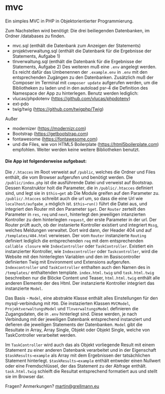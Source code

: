 # mvc
Ein simples MVC in PHP in Objektorientierter Programmierung. 

Zum Nachstellen wird benötigt:
Die drei beiliegenden Datenbanken, im Ordner /databases zu finden.
* mvc.sql (enthält die Datenbank zum Anzeigen der Statements)
* projektverwaltung.sql (enthält die Datenbank für die Ergebnisse der Statements, Aufgabe 1)
* tlnverwaltung.sql (enthält die Datenbank für die Ergebnisse der Statements, Aufgabe 2)
Des weiteren muß eine `.env` angelegt werden. Es reicht dafür das Umbenennen der `.example.env` in `.env` mit den entsprechenden Zugängen zu den Datenbanken. Zusätzlich muß der Composer im Terminal mit `composer update` aufgerufen werden, um die Bibliotheken zu laden und in den autoload psr-4 die Definition des Namespace der App zu hinterlegen. 
Benutz werden lediglich:
* vlucas/phpdotenv (https://github.com/vlucas/phpdotenv)
* ext-pdo
* twig/twig (https://github.com/twigphp/Twig)

Außer 
* modernizer (https://modernizr.com)
* Bootstrap (https://getbootstrap.com)
* fontawesome (https://fontawesome.com)
* und die Files, wie von HTML5 Boilerplate (https://html5boilerplate.com) empfohlen. 
Weiter werden keine weitere Bibliotheken benutzt.

#### Die App ist folgenderweise aufgebaut:
Die `/.htacces` im Root verweist auf `/public`, welches die Ordner und Files enthält, die vom Browser aufgerufen und benötigt werden. Die `/public/index.php` ist die ausführende Datei und verweist auf Bootstrap. Dessen Konstruktor holt die Parameter, die in `/public/.htacces` definiert sind, und legt sie in `$this→get` ab Die Module greifen auf den Parameter zu. `/public/.htacces` schreibt auch die url um, so dass die eine Url wie `localhost/aufgabe_a` möglich ist.
`$this→run()` führt die Datei aus, und integriert den Router mit den Parameter `$get`. Der `Router` zerteilt den Parameter in `res`, `req` und `next`, hinterlegt den jeweiligen intanzierten Kontroller zu dem hinterlegten `request`, der erste Parameter in der url. Der Router prüft auch, ob der instanierte Kontroller existiert und integriert `Mssg`, welches Meldungen verwaltet. Dort wird dann, der Header 404 und auf `/templates/404.html` verwiesen. Der vom `Router` instanzierte `Routing` definiert lediglich die entsprechenden `req` mit dem entsprechenden `callable closure` wie `IndexController` oder `TaskController`.
Existiert ein instanzierter Kontroller, wie `Indexcontroller` oder `Taskcontroller`, wird die Website mit den hinterlegten Variablen und den im Basiscontroller definierten Twig mit Environment und Extensions aufgerufen. `Indexcontroller` und `TaskController` enthalten auch den Namen des in `/templates/` enthaltenden template. `index.html.twig` und `task.html.twig` beschreiben nur die Blöcke Content und Teaser, `html.html.twig` enthält alle anderen Elemente der des Html. Der instanzierte Kontroller integriert das instanzierte `Model`. 

Das Basis - `Model`, eine abstrakte Klasse enthält alles Einstellungen für den mysql-verbindung mit `PDO`. Die instazierten Klassen `MVCModel`, `ProjektverwaltungsModel` und `TlnverwaltungsModel` definieren die Zugangsdaten, die in `.env` hinterlegt sind. Diese werden, je nach Verbindung mit der jeweiligen Datenbank entsprechend instanziert und defieren die jeweiligen Statements der Datenbanken. `Model` gibt die Resultate in Array, Array Single, Objekt oder Objekt Single, welche von TaskController verarbeitet werden. 

Im `TaskController` wird auch das als Objekt vorliegende Result mit einem Statement zu einer anderen Datenbank verarbeitet und in der Eigenschaft `$taskResults→example` als Array mit dem Ergebnissen der tatsächlichen Statement hinterlegt. `$taskResults→example` enthält entweder einen Nullwert oder eine Fremdschlüssel, der das Statement zu der Abfrage enthält.
`task.html.twig` schleift die Resultat entsprechend formatiert aus und stellt sie im Browser dar.

Fragen? Anmerkungen? 
martin@grellmann.eu
